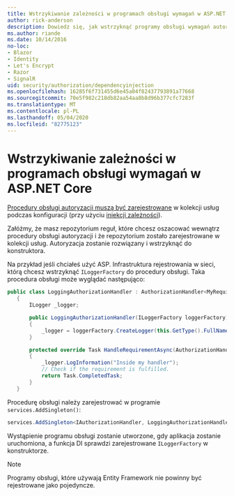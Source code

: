 ```yaml
---
title: Wstrzykiwanie zależności w programach obsługi wymagań w ASP.NET Core
author: rick-anderson
description: Dowiedz się, jak wstrzyknąć programy obsługi wymagań autoryzacji do aplikacji ASP.NET Core przy użyciu iniekcji zależności.
ms.author: riande
ms.date: 10/14/2016
no-loc:
- Blazor
- Identity
- Let's Encrypt
- Razor
- SignalR
uid: security/authorization/dependencyinjection
ms.openlocfilehash: 16285f6f731455d6e45a04f82437793891a77668
ms.sourcegitcommit: 70e5f982c218db82aa54aa8b8d96b377cfc7283f
ms.translationtype: MT
ms.contentlocale: pl-PL
ms.lasthandoff: 05/04/2020
ms.locfileid: "82775123"
---
```

# <a name="dependency-injection-in-requirement-handlers-in-aspnet-core"></a>Wstrzykiwanie zależności w programach obsługi wymagań w ASP.NET Core

<a name="security-authorization-di"></a>

[Procedury obsługi autoryzacji muszą być zarejestrowane](xref:security/authorization/policies#handler-registration) w kolekcji usług podczas konfiguracji (przy użyciu [iniekcji zależności](xref:fundamentals/dependency-injection)).

Załóżmy, że masz repozytorium reguł, które chcesz oszacować wewnątrz procedury obsługi autoryzacji i że repozytorium zostało zarejestrowane w kolekcji usług. Autoryzacja zostanie rozwiązany i wstrzyknąć do konstruktora.

Na przykład jeśli chciałeś użyć ASP. Infrastruktura rejestrowania w sieci, którą chcesz wstrzyknąć `ILoggerFactory` do procedury obsługi. Taka procedura obsługi może wyglądać następująco:

```csharp
public class LoggingAuthorizationHandler : AuthorizationHandler<MyRequirement>
   {
       ILogger _logger;

       public LoggingAuthorizationHandler(ILoggerFactory loggerFactory)
       {
           _logger = loggerFactory.CreateLogger(this.GetType().FullName);
       }

       protected override Task HandleRequirementAsync(AuthorizationHandlerContext context, MyRequirement requirement)
       {
           _logger.LogInformation("Inside my handler");
           // Check if the requirement is fulfilled.
           return Task.CompletedTask;
       }
   }
   ```

Procedurę obsługi należy zarejestrować w programie `services.AddSingleton()`:

```csharp
services.AddSingleton<IAuthorizationHandler, LoggingAuthorizationHandler>();
```

Wystąpienie programu obsługi zostanie utworzone, gdy aplikacja zostanie uruchomiona, a funkcja DI sprawdzi zarejestrowane `ILoggerFactory` w konstruktorze.

> [!NOTE]
> Programy obsługi, które używają Entity Framework nie powinny być rejestrowane jako pojedyncze.
